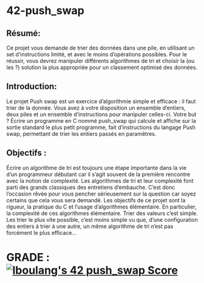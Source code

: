 # 42-push_swap

## Résumé:
Ce projet vous demande de trier des données dans une pile, en utilisant un set
d’instructions limité, et avec le moins d’opérations possibles. Pour le réussir, vous
devrez manipuler différents algorithmes de tri et choisir la (ou les ?) solution la plus
appropriée pour un classement optimisé des données.

## Introduction:
Le projet Push swap est un exercice d’algorithmie simple et efficace : il faut trier de la donnée.
Vous avez à votre disposition un ensemble d’entiers, deux piles et un ensemble d’instructions
pour manipuler celles-ci. Votre but ? Écrire un programme en C nommé push_swap qui calcule et affiche sur la sortie standard le plus petit programme, fait d’instructions du langage Push swap, permettant de trier les entiers passés en paramètres.

## Objectifs : 
Écrire un algorithme de tri est toujours une étape importante dans la vie d’un programmeur débutant car il s’agit souvent de la première rencontre avec la notion de complexité.
Les algorithmes de tri et leur complexité font parti des grands classiques des entretiens d’embauche.
C’est donc l’occasion rêvée pour vous pencher sérieusement sur la question car soyez certains que cela vous sera demandé.
Les objectifs de ce projet sont la rigueur, la pratique du C et l’usage d’algorithmes élémentaire.
En particulier, la complexité de ces algorithmes élémentaire. Trier des valeurs c’est simple. Les trier le plus vite possible, c’est moins simple vu que, d’une configuration des entiers à trier à une autre, un même algorithme de tri n’est pas forcément le plus efficace...

# GRADE : [![lboulang's 42 push_swap Score](https://badge42.vercel.app/api/v2/cljeck1ni001608jpwu72h2xu/project/3051995)](https://github.com/JaeSeoKim/badge42)
